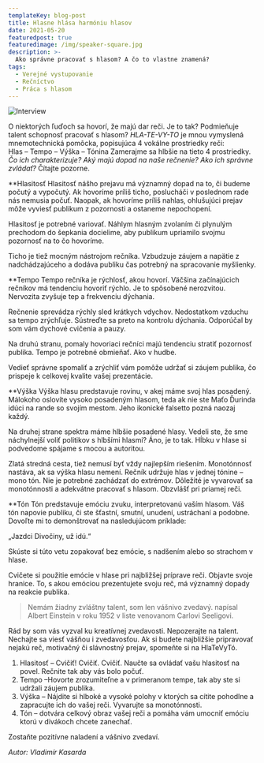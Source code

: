 ```yaml
---
templateKey: blog-post
title: Hlasne hlása harmóniu hlasov
date: 2021-05-20
featuredpost: true
featuredimage: /img/speaker-square.jpg
description: >-
  Ako správne pracovať s hlasom? A čo to vlastne znamená?
tags:
  - Verejné vystupovanie
  - Rečníctvo
  - Práca s hlasom
---
```

![Interview](/img/blog-index-wide.jpg)

O niektorých ľuďoch sa hovorí, že majú dar reči. Je to tak? Podmieňuje talent schopnosť pracovať s hlasom? 
_HLA-TE-VY-TO_
je mnou vymyslená mnemotechnická pomôcka, popisujúca 4 vokálne prostriedky reči:  
Hlas – Tempo – Výška – Tónina 
Zamerajme sa hlbšie na tieto 4 prostriedky. *Čo ich charakterizuje? Aký majú dopad na naše rečnenie? Ako ich správne zvládať?* Čítajte pozorne. 

**Hlasitosť
Hlasitosť nášho prejavu má významný dopad na to, či budeme počutý a vypočutý. Ak hovoríme príliš ticho, poslucháči v poslednom rade nás nemusia počuť. Naopak, ak hovoríme príliš nahlas, ohlušujúci prejav môže vyviesť publikum z pozornosti a ostaneme nepochopení. 

Hlasitosť je potrebné variovať. Náhlym hlasným zvolaním či plynulým prechodom do šepkania docielime, aby publikum upriamilo svojmu pozornosť na to čo hovoríme. 

Ticho je tiež mocným nástrojom rečníka. Vzbudzuje záujem a napätie z nadchádzajúceho a dodáva publiku čas potrebný na spracovanie myšlienky.

**Tempo
Tempo rečníka je rýchlosť, akou hovorí. Väčšina začínajúcich rečníkov má tendenciu hovoriť rýchlo. Je to spôsobené nerozvitou. Nervozita zvyšuje tep a frekvenciu dýchania. 

Rečnenie sprevádza rýchly sled krátkych vdychov. Nedostatkom vzduchu sa tempo zrýchľuje. Sústreďte sa preto na kontrolu dýchania. Odporúčal by som vám dychové cvičenia a pauzy. 

Na druhú stranu, pomaly hovoriaci rečníci majú tendenciu stratiť pozornosť publika. Tempo je potrebné obmieňať. Ako v hudbe.

Vedieť správne spomaliť a zrýchliť vám pomôže udržať si záujem publika, čo prispeje k celkovej kvalite vašej prezentácie.

**Výška
Výška hlasu predstavuje rovinu, v akej máme svoj hlas posadený. Málokoho oslovíte vysoko posadeným hlasom, teda ak nie ste Maťo Ďurinda idúci na rande so svojím mestom. Jeho ikonické falsetto pozná naozaj každý. 

Na druhej strane spektra máme hlbšie posadené hlasy. Vedeli ste, že sme náchylnejší voliť politikov s hlbšími hlasmi? Áno, je to tak. Hĺbku v hlase si podvedome spájame s mocou a autoritou. 

Zlatá stredná cesta, tiež nemusí byť vždy najlepším riešením. Monotónnosť nastáva, ak sa výška hlasu nemení. Rečník udržuje hlas v jednej tónine – mono tón. Nie je potrebné zachádzať do extrémov. Dôležité je vyvarovať sa monotónnosti a adekvátne pracovať s hlasom. Obzvlášť pri priamej reči. 

**Tón 
Tón predstavuje emóciu zvuku, interpretovanú vaším hlasom. Váš tón napovie publiku, či ste šťastní, smutní, unudení, ustráchaní a podobne. Dovoľte mi to demonštrovať na nasledujúcom príklade:

„Jazdci Divočiny, už idú.“ 

Skúste si túto vetu zopakovať bez emócie, s nadšením alebo so strachom v hlase.  

Cvičete si použitie emócie v hlase pri najbližšej príprave reči. Objavte svoje hranice. To, s akou emóciou prezentujete svoju reč, má významný dopady na reakcie publika. 

> Nemám žiadny zvláštny talent, som len vášnivo zvedavý.
napísal Albert Einstein v roku 1952 v liste venovanom Carlovi Seeligovi. 

Rád by som vás vyzval ku kreatívnej zvedavosti. Nepozerajte na talent. Nechajte sa viesť vášňou i zvedavosťou. Ak si budete najbližšie pripravovať nejakú reč, motivačný či slávnostný prejav, spomeňte si na HlaTeVyTó.
1.	Hlasitosť – Cvičiť! Cvičiť. Cvičiť. Naučte sa ovládať vašu hlasitosť na povel. Rečnite tak aby vás bolo počuť.
2.	Tempo –Hovorte zrozumiteľne a v primeranom tempe, tak aby ste si udržali záujem publika. 
3.	Výška – Nájdite si hlboké a vysoké polohy v ktorých sa cítite pohodlne a zapracujte ich do vašej reči. Vyvarujte sa monotónnosti.
4.	Tón – dotvára celkový obraz vašej reči a pomáha vám umocniť emóciu ktorú v divákoch chcete zanechať.

Zostaňte pozitívne naladení a vášnivo zvedaví. 

*Autor: Vladimír Kasarda*
